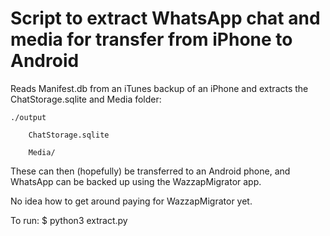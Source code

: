 # Script to extract WhatsApp chat and media for transfer from iPhone to Android

Reads Manifest.db from an iTunes backup of an iPhone and extracts the ChatStorage.sqlite and Media folder:

    ./output
  
        ChatStorage.sqlite
  
        Media/

These can then (hopefully) be transferred to an Android phone, and WhatsApp can be backed up using the WazzapMigrator app.

No idea how to get around paying for WazzapMigrator yet.

To run:
$ python3 extract.py
